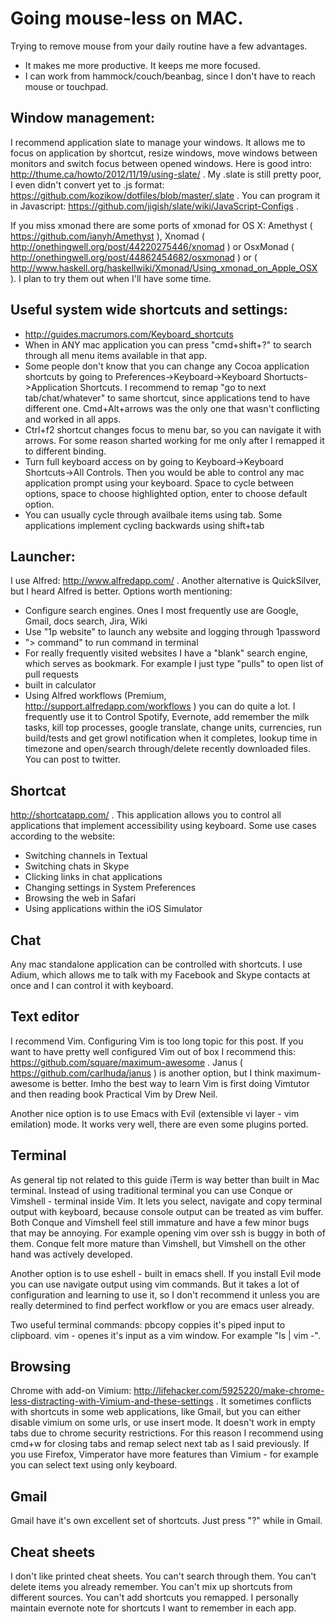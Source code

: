 Going mouse-less on MAC.
=========
Trying to remove mouse from your daily routine have a few advantages.
* It makes me more productive. It keeps me more focused.
* I can work from hammock/couch/beanbag, since I don't have to reach mouse or touchpad.

Window management:
-----------------
I recommend application slate to manage your windows.
It allows me to focus on application by shortcut, resize windows, move windows between monitors and switch focus between opened windows.
Here is good intro: http://thume.ca/howto/2012/11/19/using-slate/ .
My .slate is still pretty poor, I even didn't convert yet to .js format: https://github.com/kozikow/dotfiles/blob/master/.slate .
You can program it in Javascript: https://github.com/jigish/slate/wiki/JavaScript-Configs .


If you miss xmonad there are some ports of xmonad for OS X:
Amethyst ( https://github.com/ianyh/Amethyst  ), Xnomad ( http://onethingwell.org/post/44220275446/xnomad  ) or OsxMonad ( http://onethingwell.org/post/44862454682/osxmonad  ) or ( http://www.haskell.org/haskellwiki/Xmonad/Using_xmonad_on_Apple_OSX ).
I plan to try them out when I'll have some time.

Useful system wide shortcuts and settings:
------------------------------------------
* http://guides.macrumors.com/Keyboard_shortcuts 
* When in ANY mac application you can press "cmd+shift+?" to search through all menu items available in that app.
* Some people don't know that you can change any Cocoa application shortcuts by going to Preferences->Keyboard->Keyboard Shortucts->Application Shortcuts.
I recommend to remap "go to next tab/chat/whatever" to same shortcut, since applications tend to have different one.
Cmd+Alt+arrows was the only one that wasn't conflicting and worked in all apps.
* Ctrl+f2 shortcut changes focus to menu bar, so you can navigate it with arrows. For some reason sharted working for me only after I remapped it to different binding.
* Turn full keyboard access on by going to Keyboard->Keyboard Shortcuts->All Controls. Then you would be able to control any mac application prompt using your keyboard.
Space to cycle between options, space to choose highlighted option, enter to choose default option.
* You can usually cycle through availbale items using tab. Some applications implement cycling backwards using shift+tab

Launcher:
---------
I use Alfred: http://www.alfredapp.com/ .
Another alternative is QuickSilver, but I heard Alfred is better.
Options worth mentioning:
* Configure search engines. Ones I most frequently use are Google,
  Gmail, docs search, Jira, Wiki
* Use "1p website" to launch any website and logging through 1password
* "> command" to run command in terminal
* For really frequently visited websites I have a "blank" search engine,
  which serves as bookmark. For example I just type "pulls" to open list of pull
requests
* built in calculator
* Using Alfred workflows (Premium, http://support.alfredapp.com/workflows ) you can do quite a lot. I frequently use it to Control Spotify, Evernote, add remember the milk tasks, kill top processes, google translate, change units, currencies, run build/tests and get growl notification when it completes, lookup time in timezone and open/search through/delete recently downloaded files. You can post to twitter.

Shortcat
--------
http://shortcatapp.com/ .  This application allows you to control all applications that implement accessibility using keyboard. Some use cases according to the website:
* Switching channels in Textual
* Switching chats in Skype
* Clicking links in chat applications
* Changing settings in System Preferences
* Browsing the web in Safari
* Using applications within the iOS Simulator

Chat
----
Any mac standalone application can be controlled with shortcuts.
I use Adium, which allows me to talk with my Facebook and Skype contacts at once and I can control it with keyboard.

Text editor
-----------
I recommend Vim. Configuring Vim is too long topic for this post.
If you want to have pretty well configured Vim out of box I recommend this: https://github.com/square/maximum-awesome . 
Janus ( https://github.com/carlhuda/janus ) is another option, but I think maximum-awesome is better.
Imho the best way to learn Vim is first doing Vimtutor and then reading book Practical Vim by Drew Neil.


Another nice option is to use Emacs with Evil (extensible vi layer - vim emilation) mode. It works very well, there are even some plugins ported.

Terminal
--------
As general tip not related to this guide iTerm is way better than built in Mac terminal.
Instead of using traditional terminal you can use Conque or Vimshell - terminal inside Vim.
It lets you select, navigate and copy terminal output with keyboard, because console output can be treated as vim buffer.
Both Conque and Vimshell feel still immature and have a few minor bugs that may be annoying.
For example opening vim over ssh is buggy in both of them.
Conque felt more mature than Vimshell, but Vimshell on the other hand was actively developed.


Another option is to use eshell - built in emacs shell.
If you install Evil mode you can use navigate output using vim commands.
But it takes a lot of configuration and learning to use it, so I don't recommend it unless you are really determined to find perfect workflow or you are emacs user already.


Two useful terminal commands:
pbcopy coppies it's piped input to clipboard.
vim - openes it's input as a vim window.
For example "ls | vim -". 

Browsing
--------
Chrome with add-on Vimium:
http://lifehacker.com/5925220/make-chrome-less-distracting-with-Vimium-and-these-settings .
It sometimes conflicts with shortcuts in some web applications, like Gmail, but you can either disable vimium on some urls, or use insert mode.
It doesn't work in empty tabs due to chrome security restrictions.
For this reason I recommend using cmd+w for closing tabs and remap select next tab as I said previously.
If you use Firefox, Vimperator have more features than Vimium - for example you can select text using only keyboard.

Gmail
-----
Gmail have it's own excellent set of shortcuts. Just press "?" while in Gmail.

Cheat sheets
------------
I don't like printed cheat sheets.
You can't search through them.
You can't delete items you already remember.
You can't mix up shortcuts from different sources.
You can't add shortcuts you remapped.
I personally maintain evernote note for shortcuts I want to remember in each app.